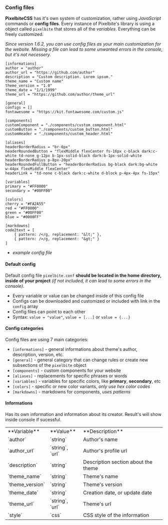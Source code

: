 ### Config files
**PixelbiteCSS** has it's own system of customization, rather using _JavaScript_ commands or **config files**. Every instance of Pixelbite's library is using a object called `pixelbite` that stores all of the _variables_. Everything can be freely customized.

_Since version 1.6.2, you can use config files as your main customization for the website. Missing a file can lead to some unwanted errors in the console, but it's not necessery._
```
[informations]
author = "author"
author_url = "https://github.com/author"
description = "Custom description. Lorem ipsum."
theme_name = "Custom name"
theme_version = "1.0"
theme_date = "1/1/1999"
theme_url = "https://github.com/author/theme_url"

[general]
configs = []
fontawesome = "https://kit.fontawesome.com/custom.js"

[components]
customComponent = "./components/custom_component.html"
customButton = "./components/custom_button.html"
customHeader = "./components/custom_header.html"

[aliases]
headerBorderRadius = "br-6px"
headerRoundedButton = "flexMiddle flexCenter fs-16px c-black dark:c-white td-none g-12px b-1px-solid-black dark:b-1px-solid-white headerBorderRadius p-8px-20px"
headerRoundedFullButton = "headerBorderRadius bg-black dark:bg-white w-44px flexMiddle flexCenter"
headerLink = "td-none c-black dark:c-white d-block p-4px-4px fs-15px"

[variables]
primary = "#FF0000"
secondary = "#00FF00"

[colors]
cherry = "#FA2A55"
red = "#FF0000"
green = "#00FF00"
blue = "#0000FF"

[markdowns]
code2text = [
    { pattern: /</g, replacement: "&lt;" },
    { pattern: />/g, replacement: "&gt;" }
]
```
- _example config file_

#### Default config
Default config file `pixelbite.conf` **should be located in the home directory, inside of your project** _(if not included, it can lead to some errors in the console)_.

- Every variable or value can be changed inside of this config file
- Configs can be downloaded and customized or included with link in the `config` array
- Config files can point to each other
- Syntax: `value = "value"`, `value = [...]` or `value = {...}`

#### Config categories
Config files are using 7 main categories:

- `[informations]` - general informations about theme's author, description, version, etc. 
- `[general]` - general category that can change rules or create new subsections of the `pixelbite` object
- `[components]` - custom components for your website
- `[aliases]` - replacements for specific phrases or words
- `[variables]` - variables for specific colors, like **primary**, **secondary**, etc
- `[colors]` - specific or new color variants, _only use hex color codes_
- `[markdowns]` - markdowns for components, _uses patterns_

#### Informations
Has its own information and information about its creator. Result's will show inside console if sucessful.

<table>
<tbody>
  <tr>
    <td>**Variable**</td>
    <td>**Value**</td>
    <td>**Description**</td>
  </tr>
  <tr>
    <td>`author`</td>
    <td>`string`</td>
    <td>Author's name</td>
  </tr>
  <tr>
    <td>`author_url`</td>
    <td>`string`, `url`</td>
    <td>Author's profile url</td>
  </tr>
  <tr>
    <td>`description`</td>
    <td>`string`</td>
    <td>Description section about the theme</td>
  </tr>
  <tr>
    <td>`theme_name`</td>
    <td>`string`</td>
    <td>Theme's name</td>
  </tr>
  <tr>
    <td>`theme_version`</td>
    <td>`string`</td>
    <td>Theme's version</td>
  </tr>
  <tr>
    <td>`theme_date`</td>
    <td>`string`</td>
    <td>Creation date, or update date</td>
  </tr>
  <tr>
    <td>`theme_url`</td>
    <td>`string`, `url`</td>
    <td>Theme's url</td>
  </tr>
  <tr>
    <td>`style`</td>
    <td>`css`</td>
    <td>CSS style of the information</td>
  </tr>
</tbody>
</table>